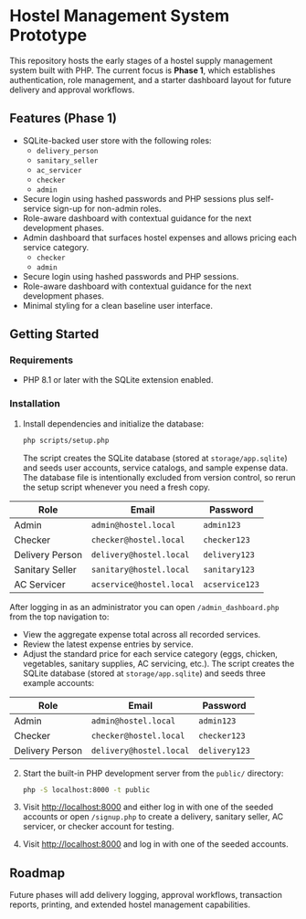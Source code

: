 # Hostel Management System Prototype

This repository hosts the early stages of a hostel supply management system built with PHP. The current focus is **Phase 1**, which establishes authentication, role management, and a starter dashboard layout for future delivery and approval workflows.

## Features (Phase 1)

- SQLite-backed user store with the following roles:
  - `delivery_person`
  - `sanitary_seller`
  - `ac_servicer`
  - `checker`
  - `admin`
- Secure login using hashed passwords and PHP sessions plus self-service sign-up for non-admin roles.
- Role-aware dashboard with contextual guidance for the next development phases.
- Admin dashboard that surfaces hostel expenses and allows pricing each service category.
  - `checker`
  - `admin`
- Secure login using hashed passwords and PHP sessions.
- Role-aware dashboard with contextual guidance for the next development phases.
- Minimal styling for a clean baseline user interface.

## Getting Started

### Requirements

- PHP 8.1 or later with the SQLite extension enabled.

### Installation

1. Install dependencies and initialize the database:

   ```bash
   php scripts/setup.php
   ```

   The script creates the SQLite database (stored at `storage/app.sqlite`) and seeds user accounts, service catalogs, and sample expense data. The database file is intentionally excluded from version control, so rerun the setup script whenever you need a fresh copy.

| Role                | Email                     | Password       |
| ------------------- | ------------------------- | -------------- |
| Admin               | `admin@hostel.local`      | `admin123`     |
| Checker             | `checker@hostel.local`    | `checker123`   |
| Delivery Person     | `delivery@hostel.local`   | `delivery123`  |
| Sanitary Seller     | `sanitary@hostel.local`   | `sanitary123`  |
| AC Servicer         | `acservice@hostel.local`  | `acservice123` |

   After logging in as an administrator you can open `/admin_dashboard.php` from the top navigation to:

   - View the aggregate expense total across all recorded services.
   - Review the latest expense entries by service.
   - Adjust the standard price for each service category (eggs, chicken, vegetables, sanitary supplies, AC servicing, etc.).
   The script creates the SQLite database (stored at `storage/app.sqlite`) and seeds three example accounts:

   | Role             | Email                   | Password     |
   | ---------------- | ----------------------- | ------------ |
   | Admin            | `admin@hostel.local`    | `admin123`   |
   | Checker          | `checker@hostel.local`  | `checker123` |
   | Delivery Person  | `delivery@hostel.local` | `delivery123`|

2. Start the built-in PHP development server from the `public/` directory:

   ```bash
   php -S localhost:8000 -t public
   ```

3. Visit [http://localhost:8000](http://localhost:8000) and either log in with one of the seeded accounts or open `/signup.php` to create a delivery, sanitary seller, AC servicer, or checker account for testing.
3. Visit [http://localhost:8000](http://localhost:8000) and log in with one of the seeded accounts.

## Roadmap

Future phases will add delivery logging, approval workflows, transaction reports, printing, and extended hostel management capabilities.
